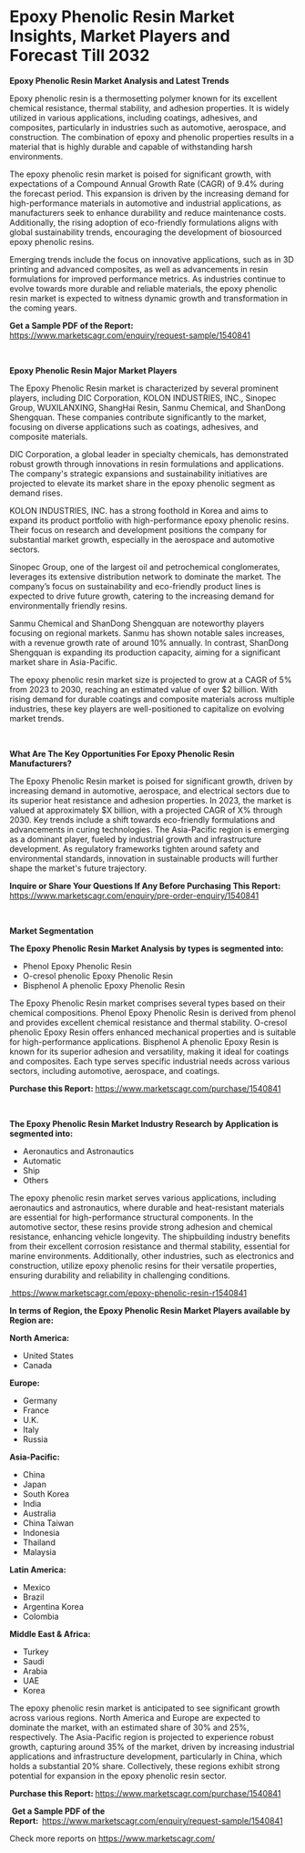 <p><h1>Epoxy Phenolic Resin Market Insights, Market Players and Forecast Till 2032</h1></p><p><strong>Epoxy Phenolic Resin Market Analysis and Latest Trends</strong></p>
<p><p>Epoxy phenolic resin is a thermosetting polymer known for its excellent chemical resistance, thermal stability, and adhesion properties. It is widely utilized in various applications, including coatings, adhesives, and composites, particularly in industries such as automotive, aerospace, and construction. The combination of epoxy and phenolic properties results in a material that is highly durable and capable of withstanding harsh environments.</p><p>The epoxy phenolic resin market is poised for significant growth, with expectations of a Compound Annual Growth Rate (CAGR) of 9.4% during the forecast period. This expansion is driven by the increasing demand for high-performance materials in automotive and industrial applications, as manufacturers seek to enhance durability and reduce maintenance costs. Additionally, the rising adoption of eco-friendly formulations aligns with global sustainability trends, encouraging the development of biosourced epoxy phenolic resins. </p><p>Emerging trends include the focus on innovative applications, such as in 3D printing and advanced composites, as well as advancements in resin formulations for improved performance metrics. As industries continue to evolve towards more durable and reliable materials, the epoxy phenolic resin market is expected to witness dynamic growth and transformation in the coming years.</p></p>
<p><strong>Get a Sample PDF of the Report:&nbsp;</strong> <a href="https://www.marketscagr.com/enquiry/request-sample/1540841?utm_campaign=2637&utm_medium=2&utm_source=Github&utm_content=ia&utm_term=01042025&utm_id=epoxy-phenolic-resin">https://www.marketscagr.com/enquiry/request-sample/1540841</a></p>
<p>&nbsp;</p>
<p><strong>Epoxy Phenolic Resin Major Market Players</strong></p>
<p><p>The Epoxy Phenolic Resin market is characterized by several prominent players, including DIC Corporation, KOLON INDUSTRIES, INC., Sinopec Group, WUXILANXING, ShangHai Resin, Sanmu Chemical, and ShanDong Shengquan. These companies contribute significantly to the market, focusing on diverse applications such as coatings, adhesives, and composite materials.</p><p>DIC Corporation, a global leader in specialty chemicals, has demonstrated robust growth through innovations in resin formulations and applications. The company's strategic expansions and sustainability initiatives are projected to elevate its market share in the epoxy phenolic segment as demand rises.</p><p>KOLON INDUSTRIES, INC. has a strong foothold in Korea and aims to expand its product portfolio with high-performance epoxy phenolic resins. Their focus on research and development positions the company for substantial market growth, especially in the aerospace and automotive sectors.</p><p>Sinopec Group, one of the largest oil and petrochemical conglomerates, leverages its extensive distribution network to dominate the market. The company’s focus on sustainability and eco-friendly product lines is expected to drive future growth, catering to the increasing demand for environmentally friendly resins.</p><p>Sanmu Chemical and ShanDong Shengquan are noteworthy players focusing on regional markets. Sanmu has shown notable sales increases, with a revenue growth rate of around 10% annually. In contrast, ShanDong Shengquan is expanding its production capacity, aiming for a significant market share in Asia-Pacific.</p><p>The epoxy phenolic resin market size is projected to grow at a CAGR of 5% from 2023 to 2030, reaching an estimated value of over $2 billion. With rising demand for durable coatings and composite materials across multiple industries, these key players are well-positioned to capitalize on evolving market trends.</p></p>
<p>&nbsp;</p>
<p><strong>What Are The Key Opportunities For Epoxy Phenolic Resin Manufacturers?</strong></p>
<p><p>The Epoxy Phenolic Resin market is poised for significant growth, driven by increasing demand in automotive, aerospace, and electrical sectors due to its superior heat resistance and adhesion properties. In 2023, the market is valued at approximately $X billion, with a projected CAGR of X% through 2030. Key trends include a shift towards eco-friendly formulations and advancements in curing technologies. The Asia-Pacific region is emerging as a dominant player, fueled by industrial growth and infrastructure development. As regulatory frameworks tighten around safety and environmental standards, innovation in sustainable products will further shape the market's future trajectory.</p></p>
<p><strong>Inquire or Share Your Questions If Any Before Purchasing This Report:</strong> <a href="https://www.marketscagr.com/enquiry/pre-order-enquiry/1540841?utm_campaign=2637&utm_medium=2&utm_source=Github&utm_content=ia&utm_term=01042025&utm_id=epoxy-phenolic-resin">https://www.marketscagr.com/enquiry/pre-order-enquiry/1540841</a></p>
<p>&nbsp;</p>
<p><strong>Market Segmentation</strong></p>
<p><strong>The Epoxy Phenolic Resin Market Analysis by types is segmented into:</strong></p>
<p><ul><li>Phenol Epoxy Phenolic Resin</li><li>O-cresol phenolic Epoxy Phenolic Resin</li><li>Bisphenol A phenolic Epoxy Phenolic Resin</li></ul></p>
<p><p>The Epoxy Phenolic Resin market comprises several types based on their chemical compositions. Phenol Epoxy Phenolic Resin is derived from phenol and provides excellent chemical resistance and thermal stability. O-cresol phenolic Epoxy Resin offers enhanced mechanical properties and is suitable for high-performance applications. Bisphenol A phenolic Epoxy Resin is known for its superior adhesion and versatility, making it ideal for coatings and composites. Each type serves specific industrial needs across various sectors, including automotive, aerospace, and coatings.</p></p>
<p><strong>Purchase this Report:&nbsp;</strong><a href="https://www.marketscagr.com/purchase/1540841?utm_campaign=2637&utm_medium=2&utm_source=Github&utm_content=ia&utm_term=01042025&utm_id=epoxy-phenolic-resin">https://www.marketscagr.com/purchase/1540841</a></p>
<p>&nbsp;</p>
<p><strong>The Epoxy Phenolic Resin Market Industry Research by Application is segmented into:</strong></p>
<p><ul><li>Aeronautics and Astronautics</li><li>Automatic</li><li>Ship</li><li>Others</li></ul></p>
<p><p>The epoxy phenolic resin market serves various applications, including aeronautics and astronautics, where durable and heat-resistant materials are essential for high-performance structural components. In the automotive sector, these resins provide strong adhesion and chemical resistance, enhancing vehicle longevity. The shipbuilding industry benefits from their excellent corrosion resistance and thermal stability, essential for marine environments. Additionally, other industries, such as electronics and construction, utilize epoxy phenolic resins for their versatile properties, ensuring durability and reliability in challenging conditions.</p></p>
<p><a href="https://www.marketscagr.com/epoxy-phenolic-resin-r1540841?utm_campaign=2637&utm_medium=2&utm_source=Github&utm_content=ia&utm_term=01042025&utm_id=epoxy-phenolic-resin">&nbsp;https://www.marketscagr.com/epoxy-phenolic-resin-r1540841</a></p>
<p><strong>In terms of Region, the Epoxy Phenolic Resin Market Players available by Region are:</strong></p>
<p>
    <p> <strong> North America: </strong>
        <ul>
            <li>United States</li>
            <li>Canada</li>
        </ul>
        </p> 
    <p> <strong> Europe: </strong>
        <ul>
            <li>Germany</li>
            <li>France</li>
            <li>U.K.</li>
            <li>Italy</li>
            <li>Russia</li>
        </ul>
        </p> 
    <p> <strong> Asia-Pacific: </strong>
        <ul>
            <li>China</li>
            <li>Japan</li>
            <li>South Korea</li>
            <li>India</li>
            <li>Australia</li>
            <li>China Taiwan</li>
            <li>Indonesia</li>
            <li>Thailand</li>
            <li>Malaysia</li>
        </ul>
        </p> 
    <p> <strong> Latin America: </strong>
        <ul>
            <li>Mexico</li>
            <li>Brazil</li>
            <li>Argentina Korea</li>
            <li>Colombia</li>
        </ul>
        </p> 
    <p> <strong> Middle East & Africa: </strong>
        <ul>
            <li>Turkey</li>
            <li>Saudi</li>
            <li>Arabia</li>
            <li>UAE</li>
            <li>Korea</li>
        </ul>
    </p>
    </p>
<p><p>The epoxy phenolic resin market is anticipated to see significant growth across various regions. North America and Europe are expected to dominate the market, with an estimated share of 30% and 25%, respectively. The Asia-Pacific region is projected to experience robust growth, capturing around 35% of the market, driven by increasing industrial applications and infrastructure development, particularly in China, which holds a substantial 20% share. Collectively, these regions exhibit strong potential for expansion in the epoxy phenolic resin sector.</p></p>
<p><strong>Purchase this Report: </strong><a href="https://www.marketscagr.com/purchase/1540841?utm_campaign=2637&utm_medium=2&utm_source=Github&utm_content=ia&utm_term=01042025&utm_id=epoxy-phenolic-resin">https://www.marketscagr.com/purchase/1540841</a></p>
<p>&nbsp;<strong>Get a Sample PDF of the Report:&nbsp;&nbsp;</strong><a href="https://www.marketscagr.com/enquiry/request-sample/1540841?utm_campaign=2637&utm_medium=2&utm_source=Github&utm_content=ia&utm_term=01042025&utm_id=epoxy-phenolic-resin">https://www.marketscagr.com/enquiry/request-sample/1540841</a></p>
<p><strong></strong></p>
<p>Check more reports on <a href="https://www.marketscagr.com/?utm_campaign=2637&utm_medium=2&utm_source=Github&utm_content=ia&utm_term=01042025&utm_id=epoxy-phenolic-resin">https://www.marketscagr.com/</a></p>